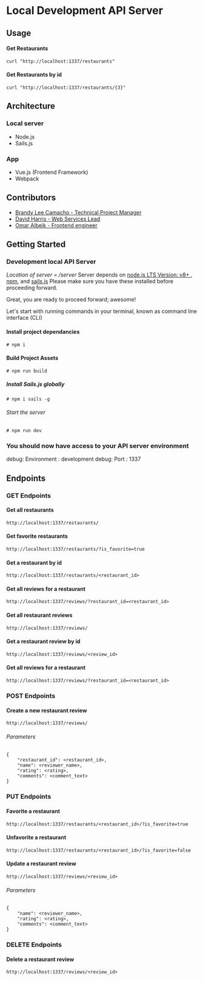 # Local Development API Server
## Usage
#### Get Restaurants
```
curl "http://localhost:1337/restaurants"
```
#### Get Restaurants by id
````
curl "http://localhost:1337/restaurants/{3}"
````

## Architecture

### Local server

- Node.js
- Sails.js

### App

- Vue.js (Frontend Framework)
- Webpack

## Contributors

- [Brandy Lee Camacho - Technical Project Manager](mailto:brandy.camacho@udacity.com)
- [David Harris - Web Services Lead](mailto:david.harris@udacity.com)
- [Omar Albeik - Frontend engineer](mailto:omaralbeik@gmail.com)

## Getting Started

### Development local API Server

_Location of server = /server_
Server depends on [node.js LTS Version: v8+ ](https://nodejs.org/en/download/), [npm](https://www.npmjs.com/get-npm), and [sails.js](http://sailsjs.com/)
Please make sure you have these installed before proceeding forward.

Great, you are ready to proceed forward; awesome!

Let's start with running commands in your terminal, known as command line interface (CLI)

#### Install project dependancies

```Install project dependancies
# npm i
```

#### Build Project Assets

```Install project dependancies
# npm run build
```

##### Install Sails.js globally

```Install sails global
# npm i sails -g
```

###### Start the server

```Start server
# npm run dev
```

### You should now have access to your API server environment

debug: Environment : development
debug: Port        : 1337

## Endpoints

### GET Endpoints

#### Get all restaurants

```
http://localhost:1337/restaurants/
```

#### Get favorite restaurants

```
http://localhost:1337/restaurants/?is_favorite=true
```

#### Get a restaurant by id

```
http://localhost:1337/restaurants/<restaurant_id>
```

#### Get all reviews for a restaurant

```
http://localhost:1337/reviews/?restaurant_id=<restaurant_id>
```

#### Get all restaurant reviews

```
http://localhost:1337/reviews/
```

#### Get a restaurant review by id

```
http://localhost:1337/reviews/<review_id>
```

#### Get all reviews for a restaurant

```
http://localhost:1337/reviews/?restaurant_id=<restaurant_id>
```


### POST Endpoints

#### Create a new restaurant review

```
http://localhost:1337/reviews/
```

###### Parameters

```
{
    "restaurant_id": <restaurant_id>,
    "name": <reviewer_name>,
    "rating": <rating>,
    "comments": <comment_text>
}
```


### PUT Endpoints

#### Favorite a restaurant

```
http://localhost:1337/restaurants/<restaurant_id>/?is_favorite=true
```

#### Unfavorite a restaurant

```
http://localhost:1337/restaurants/<restaurant_id>/?is_favorite=false
```

#### Update a restaurant review

```
http://localhost:1337/reviews/<review_id>
```

###### Parameters

```
{
    "name": <reviewer_name>,
    "rating": <rating>,
    "comments": <comment_text>
}
```


### DELETE Endpoints

#### Delete a restaurant review

```
http://localhost:1337/reviews/<review_id>
```
